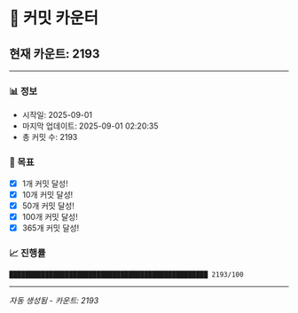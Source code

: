 # 🔢 커밋 카운터

## 현재 카운트: 2193

---

### 📊 정보
- 시작일: 2025-09-01
- 마지막 업데이트: 2025-09-01 02:20:35
- 총 커밋 수: 2193

### 🎯 목표
- [x] 1개 커밋 달성!
- [x] 10개 커밋 달성!
- [x] 50개 커밋 달성!
- [x] 100개 커밋 달성!
- [x] 365개 커밋 달성!

### 📈 진행률
```
██████████████████████████████████████████████████ 2193/100
```

---
*자동 생성됨 - 카운트: 2193*
